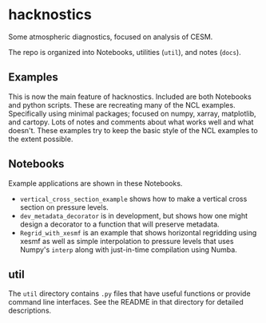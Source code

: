 # hacknostics

Some atmospheric diagnostics, focused on analysis of CESM.

The repo is organized into Notebooks, utilities (`util`), and notes (`docs`). 

## Examples
This is now the main feature of hacknostics. Included are both Notebooks and python scripts. These are recreating many of the NCL examples. Specifically using minimal packages; focused on numpy, xarray, matplotlib, and cartopy. Lots of notes and comments about what works well and what doesn't. These examples try to keep the basic style of the NCL examples to the extent possible.

## Notebooks

Example applications are shown in these Notebooks.

- `vertical_cross_section_example` shows how to make a vertical cross section on pressure levels.
- `dev_metadata_decorator` is in development, but shows how one might design a decorator to a function that will preserve metadata.
- `Regrid_with_xesmf` is an example that shows horizontal regridding using xesmf as well as simple interpolation to pressure levels that uses Numpy's `interp` along with just-in-time compilation using Numba.

## util

The `util` directory contains `.py` files that have useful functions or provide command line interfaces. See the README in that directory for detailed descriptions.


